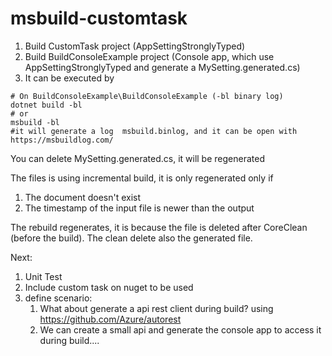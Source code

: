 # msbuild-customtask

1. Build CustomTask project (AppSettingStronglyTyped)
1. Build BuildConsoleExample project (Console app, which use AppSettingStronglyTyped and generate a MySetting.generated.cs)
1. It can be executed by

```dotnetcli
# On BuildConsoleExample\BuildConsoleExample (-bl binary log)
dotnet build -bl
# or
msbuild -bl
#it will generate a log  msbuild.binlog, and it can be open with https://msbuildlog.com/
```

You can delete MySetting.generated.cs, it will be regenerated

The files is using incremental build, it is only regenerated only if

1. The document doesn't exist
2. The timestamp of the input file is newer than the output

The rebuild regenerates, it is because the file is deleted after CoreClean (before the build). The clean delete also the generated file.

Next:

1. Unit Test
1. Include custom task on nuget to be used
1. define scenario: 
    1. What about generate a api rest client during build? using https://github.com/Azure/autorest
    2. We can create a small api and generate the console app to access it during build....
